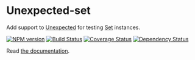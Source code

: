 # Unexpected-set

Add support to [Unexpected](http://unexpected.js.org) for testing [Set](https://developer.mozilla.org/en/docs/Web/JavaScript/Reference/Global_Objects/Set) instances.

[![NPM version](https://badge.fury.io/js/unexpected-set.svg)](http://badge.fury.io/js/unexpected-set)
[![Build Status](https://github.com/unexpectedjs/unexpected-set/workflows/Tests/badge.svg)](https://github.com/unexpectedjs/unexpected-set)
[![Coverage Status](https://coveralls.io/repos/unexpectedjs/unexpected-set/badge.svg)](https://coveralls.io/r/unexpectedjs/unexpected-set)
[![Dependency Status](https://david-dm.org/unexpectedjs/unexpected-set.svg)](https://david-dm.org/unexpectedjs/unexpected-set)

Read [the documentation](http://unexpected.js.org/unexpected-set/).
